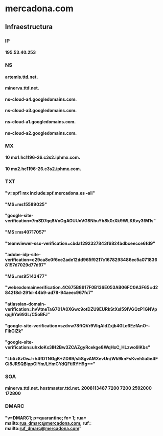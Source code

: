 # mercadona.com
## Infraestructura
### IP
#### 195.53.40.253

### NS
#### artemis.ttd.net.
#### minerva.ttd.net.
#### ns-cloud-a4.googledomains.com.
#### ns-cloud-a3.googledomains.com.
#### ns-cloud-a1.googledomains.com.
#### ns-cloud-a2.googledomains.com.

### MX
#### 10 mx1.hc1196-26.c3s2.iphmx.com.
#### 10 mx2.hc1196-26.c3s2.iphmx.com.

### TXT
#### "v=spf1 mx include:spf.mercadona.es -all"
#### "MS=ms15589025"
#### "google-site-verification=7mSD7qq8VxOgAOUUoVG8NhuYb8k0rXk9WLKKvy3fM1s"
#### "MS=ms40717057"
#### "teamviewer-sso-verification=cbdaf292327843f6824bdbceecce6fd9"
#### "adobe-idp-site-verification=c29ca8c0f6ce2ade12dd965f9217c1678293486ec5a0718368157d7029d77d97"
#### "MS=ms95143477"
#### "webexdomainverification.4C675B8917F0B136E053AB06FC0A3F65=d2842f8d-291d-44b9-ad78-94aeec967fc7"
#### "atlassian-domain-verification=hvVtneTaG701A0XGwc9otDZU9EURkStXsI59IVGQzP1GNVpqqjhYa693L/C5oBFJ"
#### "google-site-verification=szdvw78ftQVr9VIqAldZxjb4GLc6EzfAnO--FikGlZk"
#### "google-site-verification=uhxloKx3IH2Bw3ZCAZgyRcekge8WqHxC_HLzwo9IKbs"
#### "Lb5z8z0wJ+h4fDTNGgK+ZD89/s5SgvAMXevUn/Wk9knFsKvnh5a5e4FCi8JRSQBippGlYm/LHmCYdQFtiRYH9g=="

### SOA
#### minerva.ttd.net. hostmaster.ttd.net. 2008113487 7200 7200 2592000 172800

### DMARC
#### "v=DMARC1; p=quarantine; fo= 1; rua= mailto:rua_dmarc@mercadona.com; ruf= mailto:ruf_dmarc@mercadona.com"

